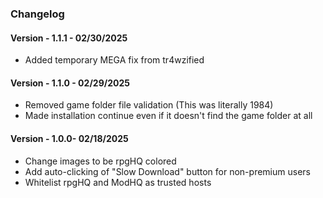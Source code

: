 ### Changelog

#### Version - 1.1.1 - 02/30/2025

- Added temporary MEGA fix from tr4wzified

#### Version - 1.1.0 - 02/29/2025

- Removed game folder file validation (This was literally 1984)
- Made installation continue even if it doesn't find the game folder at all

#### Version - 1.0.0- 02/18/2025

- Change images to be rpgHQ colored
- Add auto-clicking of "Slow Download" button for non-premium users
- Whitelist rpgHQ and ModHQ as trusted hosts
